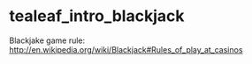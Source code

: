 tealeaf_intro_blackjack
=======================

Blackjake game
rule: http://en.wikipedia.org/wiki/Blackjack#Rules_of_play_at_casinos